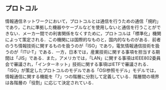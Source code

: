 ## プロトコル
情報通信ネットワークにおいて，プロトコルとは通信を行うための通信「規約」であり，これに準拠した機器やケーブルなどを使用しないと通信を行うことができない．メーカー間での利害関係をなくすために，プロトコルは「標準化」機関によって策定される．この機関には国際的なものと，国内的なものがある．前者のうち情報技術に関するものを扱うのが「ISO」であり，電気情報通信技術を扱うのが「ITU-T」である．一方，日本では，産業技術に関する事項を担当する期間は「JIS」である．また，アメリカでは，「LAN」に関する事項はIEEE802委員会で審議され，「インターネット」技術に関する事項はIETFで審議される．「ISO」が策定したプロトコルのモデルである「OSI参照モデル」モデルでは，情報通信に関する機能を「7」つの階層に分割して定義している．階層間の境界は各階層の「役割」に応じて決定されている．